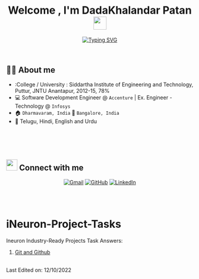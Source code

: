 <h1 align="center">Welcome , I'm DadaKhalandar Patan <img src="https://media.giphy.com/media/hvRJCLFzcasrR4ia7z/giphy.gif" width="35"></h1>
<p align="center">
 <a href="https://git.io/typing-svg"><img src="https://readme-typing-svg.demolab.com?font=Fira+Code&pause=1000&width=435&lines=Data+Science+%7C+Machine+Learning+;Deep+Learning+%7C+" alt="Typing SVG" /></a>
</p>


<br>




## :sassy_man:  About me
- :College / University : Siddartha Institute of Engineering and Technology, Puttur, JNTU Anantapur, 2012-15, 78%
- :computer: Software Development Engineer @ `Accenture` | Ex. Engineer - Technology @ `Infosys`
- :house: `Dharmavaram, India` :office: `Bangalore, India`
- :loudspeaker: Telugu, Hindi, English and Urdu

<br>
<br>
<br>




## <img src="https://media.giphy.com/media/iY8CRBdQXODJSCERIr/giphy.gif" width="30px"> Connect with me
<p align="center">
	<a href="mailto:patandadakhalandar35@gmail.com"><img img src="https://img.shields.io/badge/gmail-%23EA4335.svg?style=plastic&logo=gmail&logoColor=white" alt="Gmail"/></a>
	<a href="https://github.com/pathan33/"><img src="https://img.shields.io/badge/github-%23181717.svg?style=plastic&logo=github&logoColor=white" alt="GitHub"/></a>
	<a href="https://www.linkedin.com/in/dada-khalandar-16bb1393/"><img src="https://img.shields.io/badge/linkedin-%230A66C2.svg?style=plastic&logo=linkedin&logoColor=white" alt="LinkedIn"/></a>
	
</p>


<br>
<br>


# iNeuron-Project-Tasks

Ineuron Industry-Ready Projects Task Answers:

1. <a href = "https://github.com/pathan33/learning_git/blob/main/Git/"> Git and Github</a>

<br>
Last Edited on: 12/10/2022
